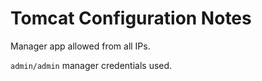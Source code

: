 
# Tomcat Configuration Notes

Manager app allowed from all IPs.

`admin/admin` manager credentials used.